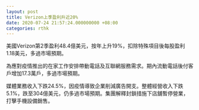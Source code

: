 ```yaml
---
layout: post
title: Verizon上季盈利升近20%
date: 2020-07-24 21:57:24.000000000 +08:00
categories: rthk
---
```


美國Verizon第2季盈利48.4億美元，按年上升19%，扣除特殊項目後每股盈利1.18美元，多過市場預期。

為應對疫情推出的在家工作安排帶動電話及互聯網服務需求。期內流動電話後付客戶增加17.3萬戶，多過市場預期。

媒體業務收入下跌24.5%，因疫情導致企業削減廣告開支。整體經營收入下跌5.1%，跌至304億美元，仍多過市場預期。集團解釋封鎖措施下店舖暫停營業，打擊手機設備銷售。
